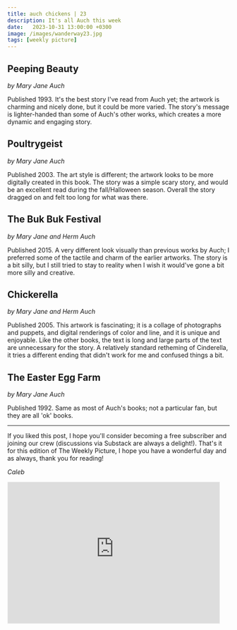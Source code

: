 ```yaml
---
title: auch chickens | 23
description: It's all Auch this week
date:   2023-10-31 13:00:00 +0300
image: /images/wanderway23.jpg
tags: [weekly picture]
---
```


## Peeping Beauty

*by Mary Jane Auch*

Published 1993. It's the best story I've read from Auch yet; the artwork is charming and nicely done, but it could be more varied. The story's message is lighter-handed than some of Auch's other works, which creates a more dynamic and engaging story.

## Poultrygeist

*by Mary Jane Auch*

Published 2003. The art style is different; the artwork looks to be more digitally created in this book. The story was a simple scary story, and would be an excellent read during the fall/Halloween season. Overall the story dragged on and felt too long for what was there.

## The Buk Buk Festival

*by Mary Jane and Herm Auch*

Published 2015. A very different look visually than previous works by Auch; I preferred some of the tactile and charm of the earlier artworks. The story is a bit silly, but I still tried to stay to reality when I wish it would've gone a bit more silly and creative.

## Chickerella

*by Mary Jane and Herm Auch*

Published 2005. This artwork is fascinating; it is a collage of photographs and puppets, and digital renderings of color and line, and it is unique and enjoyable. Like the other books, the text is long and large parts of the text are unnecessary for the story. A relatively standard retheming of Cinderella, it tries a different ending that didn't work for me and confused things a bit.

## The Easter Egg Farm

*by Mary Jane Auch*

Published 1992. Same as most of Auch's books; not a particular fan, but they are all 'ok' books.

***

If you liked this post, I hope you'll consider becoming a free subscriber and joining our crew (discussions via Substack are always a delight!). That's it for this edition of The Weekly Picture, I hope you have a wonderful day and as always, thank you for reading!

*Caleb*
    
<iframe src="https://thewanderway.substack.com/embed" width="480" height="320" style="border:1px solid #EEE; background:white;" frameborder="0" scrolling="no"></iframe>
